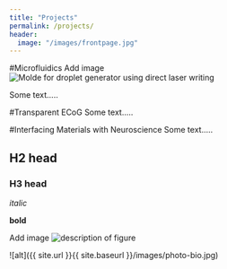```yaml
---
title: "Projects"
permalink: /projects/
header:
  image: "/images/frontpage.jpg"
---
```

#Microfluidics
Add image 
<img src="{{ site.url }}{{ site.baseurl }}/images/Microfluidica/Molde for droplet generator using direct laser writing.jpg" alt="Molde for droplet generator using direct laser writing">

Some text.....

#Transparent ECoG 
Some text.....

#Interfacing Materials with Neuroscience 
Some text.....


## H2 head 
### H3 head 

*italic*

**bold**

Add image 
<img src="{{ site.url }}{{ site.baseurl }}/images/photo-bio.jpg" alt="description of figure">

![alt]({{ site.url }}{{ site.baseurl }}/images/photo-bio.jpg)
